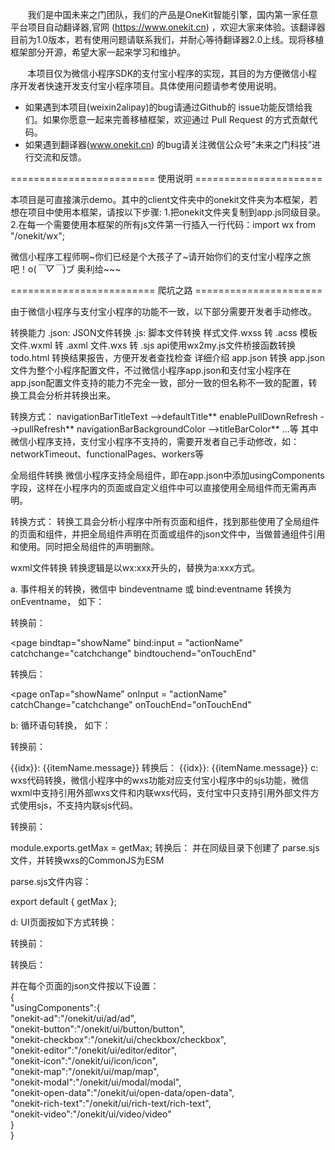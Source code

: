 &nbsp;&nbsp;&nbsp;&nbsp;&nbsp;&nbsp;&nbsp;我们是中国未来之门团队，我们的产品是OneKit智能引擎，国内第一家任意平台项目自动翻译器,官网 (https://www.onekit.cn) ，欢迎大家来体验。该翻译器目前为1.0版本，若有使用问题请联系我们，并耐心等待翻译器2.0上线。现将移植框架部分开源，希望大家一起来学习和维护。

&nbsp;&nbsp;&nbsp;&nbsp;&nbsp;&nbsp;&nbsp;本项目仅为微信小程序SDK的支付宝小程序的实现，其目的为方便微信小程序开发者快速开发支付宝小程序项目。具体使用问题请参考使用说明。

- 如果遇到本项目(weixin2alipay)的bug请通过Github的 issue功能反馈给我们。如果你愿意一起来完善移植框架，欢迎通过 Pull Request 的方式贡献代码。
- 如果遇到翻译器(www.onekit.cn) 的bug请关注微信公众号”未来之门科技”进行交流和反馈。


========================= 使用说明 ======================

本项目是可直接演示demo。其中的client文件夹中的onekit文件夹为本框架，若想在项目中使用本框架，请按以下步骤:
1.把onekit文件夹复制到app.js同级目录。
2.在每一个需要使用本框架的所有js文件第一行插入一行代码：import wx from "/onekit/wx";

微信小程序工程师啊\~你们已经是个大孩子了\~请开始你们的支付宝小程序之旅吧！o(*￣▽￣*)ブ 奥利给~~~


========================= 爬坑之路 ======================

由于微信小程序与支付宝小程序的功能不一致，以下部分需要开发者手动修改。

转换能力
 .json: JSON文件转换
 .js: 脚本文件转换
 样式文件.wxss 转 .acss
 模板文件.wxml 转 .axml
 文件.wxs 转 .sjs
 api使用wx2my.js文件桥接函数转换
 todo.html 转换结果报告，方便开发者查找检查
详细介绍
app.json 转换
app.json文件为整个小程序配置文件，不过微信小程序app.json和支付宝小程序在app.json配置文件支持的能力不完全一致，部分一致的但名称不一致的配置，转换工具会分析并转换出来。

转换方式：
navigationBarTitleText -->defaultTitle**
enablePullDownRefresh -->pullRefresh**
navigationBarBackgroundColor -->titleBarColor**
...等
其中微信小程序支持，支付宝小程序不支持的，需要开发者自己手动修改，如：networkTimeout、functionalPages、workers等

全局组件转换
微信小程序支持全局组件，即在app.json中添加usingComponents字段，这样在小程序内的页面或自定义组件中可以直接使用全局组件而无需再声明。

转换方式： 转换工具会分析小程序中所有页面和组件，找到那些使用了全局组件的页面和组件，并把全局组件声明在页面或组件的json文件中，当做普通组件引用和使用。同时把全局组件的声明删除。

wxml文件转换
转换逻辑是以wx:xxx开头的，替换为a:xxx方式。

a. 事件相关的转换，微信中 bindeventname 或 bind:eventname 转换为 onEventname， 如下：

转换前：

<page
  bindtap="showName"
  bind:input = "actionName"
  catchchange="catchchange"
  bindtouchend="onTouchEnd"
></page>
转换后：

<page
  onTap="showName"
  onInput = "actionName"
  catchChange="catchchange"
  onTouchEnd="onTouchEnd"
></page>
b: 循环语句转换， 如下：

转换前：

<view wx:for="{{array}}" wx:for-index="idx" wx:for-item="itemName" wx:key="unique">
  {{idx}}: {{itemName.message}}
</view>
转换后：

<view a:for="{{array}}" a:for-index="idx" a:for-item="itemName" a:key="unique">
  {{idx}}: {{itemName.message}}
</view>
c: wxs代码转换，微信小程序中的wxs功能对应支付宝小程序中的sjs功能，微信wxml中支持引用外部wxs文件和内联wxs代码，支付宝中只支持引用外部文件方式使用sjs，不支持内联sjs代码。

转换前：

<wxs src="../wxs/utils.wxs" module="utils" />
<wxs src="../wxs/utils.wxs" module="utils"> </wxs>

<wxs module="parse">
  module.exports.getMax = getMax;
</wxs>
转换后：

<import-sjs from="../wxs/utils.sjs" name="utils" />
<import-sjs from="../wxs/utils.sjs" name="utils"/>

<import-sjs from="./parse.sjs" name="sjsTest" />
并在同级目录下创建了 parse.sjs 文件，并转换wxs的CommonJS为ESM

parse.sjs文件内容：

 export default { getMax };

d: UI页面按如下方式转换：

转换前：

<buton/>
转换后：

<onekit-button/>

并在每个页面的json文件按以下设置：<br/>
{<br/>
	"usingComponents":{<br/>
		"onekit-ad":"/onekit/ui/ad/ad",<br/>
		"onekit-button":"/onekit/ui/button/button",<br/>
		"onekit-checkbox":"/onekit/ui/checkbox/checkbox",<br/>
		"onekit-editor":"/onekit/ui/editor/editor",<br/>
		"onekit-icon":"/onekit/ui/icon/icon",<br/>
		"onekit-map":"/onekit/ui/map/map",<br/>
		"onekit-modal":"/onekit/ui/modal/modal",<br/>
		"onekit-open-data":"/onekit/ui/open-data/open-data",<br/>
		"onekit-rich-text":"/onekit/ui/rich-text/rich-text",<br/>
		"onekit-video":"/onekit/ui/video/video"<br/>
	}<br/>
}
